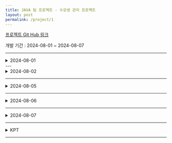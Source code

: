 ```yaml
---
title: JAVA 팀 프로젝트 - 수강생 관리 프로젝트
layout: post
permalink: /project/1
---
```


[프로젝트 Git Hub 링크](https://github.com/everydayspring/camp-management-app-27)

개발 기간 : 2024-08-01 ~ 2024-08-07

---
<details>
<summary>2024-08-01</summary>
<div markdown="1">

오늘부터 [팀 프로젝트](https://github.com/everydayspring/camp-management-app-27)를 시작했다.
팀 프로젝트의 주제는 수강생 관리 프로그램이다.

오전은 요구사항을 정리하고 메소드 접근법, 예상되는 예외, 데이터의 구조에 대해 이야기하고 결정했으며, 다이어그램을 통해 메소드간 연관성을 파악했다.
![다이어그램](https://velog.velcdn.com/images/rlackdals_98/post/c7bb00a8-83f8-4d74-96f4-a39ca252ec83/image.jpg)

대략적으로 프로젝트의 요구사항을 정리하자면 다음과 같다.
1. 수강생 (고유 번호, 이름, 과목 목록)
2. 점수 (과목 고유 번호, 수강생 고유 번호, 회차, 점수, 등급)
3. 과목 (고유 번호, 과목명, 과목타입)
   를 통해 CRUD를 구현하라.

---

오늘 내가 제시한 내용은 다음과 같다.
1. 모든 모델이 고유 번호를 통해 관리되기 때문에 Map구조로 접근해야한다.
2. 접수의 경우 수강생 고유 번호에 종속되나, 회차,점수,등급은 과목 고유 번호에 의해 제어되기 때문에 중첩된 Map으로 접근해야한다.
3. 클래스 부터 구현을 하는게 좋아보인다.

팀 회의를 통해 1,2를 채택되었고 3은 기각 후 기능 구현을 우선하기로 했다.

---

내가 담당하게 된 부분은 수강생을 생성하고, 수강생이 선택한 과목을 필수 3개 이상, 선택 2개 이상을 받게 하고, 입력받은 값을 이용해 과목 번호로 변환해 저장하는 것과 특정 수강생의 번호를 입력하면 해당 수강생이 등록한 과목들을 종류별로 출력하는 것이다.

throw를 이용해서 과목 개수 예외, 타 과목종류 예외등등을 처리했으며, 필수+선택 과목이 연속된 숫자로 표현되는데 (1~9) 선택 과목 등록의 편의를 위해 1~5, 1~4로 분리하고, 선택 과목은 입력 +5를 통해 1를 입력받지만 처리는 6으로 하게 함으로 코드 수정량을 줄였다.

이후 Github를 통해 각 기능별 branch에서 add-commit-push를 진행하고, dev branch에 PR를 진행했다.

다만, 모든 기능이 구현이 완료된게 아니라서 2일차 오전에 오류를 파악하고 디버깅을 진행하기로 했다.

우선 사실상 처음 협업인데 프로젝트가 어렵지 않아서 협업에서 발생하는 기술적 문제를 최대한 경험하고 수정하는것에 집중을 해 볼 예정이다. 물론 기능을 최대한 객체 지향스럽게 구현할 예정이다.



</div>
</details>
---
<details>
<summary>2024-08-02</summary>
<div markdown="1">

[2일차](https://github.com/everydayspring/camp-management-app-27)

### 오늘 한 일
1. 수강생 출력을 아이디 기준 오름차순으로 수정
2. 클래스명 수정
3. 추가 요구사항 추가
4. Main 메소드에서 처리된 모든 기능을 여러개의 Class로 나눠서 각 메소드의 책임을 분리
5. 각 메소드마다 중복되는 기능을 따로 메소드화
6. 다이어그램 최신화

### 진행
오전에 어제 PR이후 발생한 자잘한 오류들을 수정하고 각자 구현한 기능에서 수정했으면 좋겠는 부분을 나눈후, 담당한 기능을 수정했다.

나의 경우 출력시 등록 순서가 의미 없다고 생각해서 `keySet()`으로 키를 받고 바로 출력을 진행했는데, 오름차순으로 정렬해서 출력했으면 좋겠다는 의견에 따라 `Set -> List -> sort -> 출력`의 과정을 추가했다.

이후 모두가 인지하기 좋도록 클래스명을 통일, 수정했고, 4명중 2명은 추가 요구사항 추가, 2명은 아직 완성 못한 기능을 완성하는 과정으로 진행했다.

나의 경우 추가 요구사항을 구현하는 팀이였는데, 수강생에 Status 필드와 관련 기능을 추가하는 것과, 수강생 정보 수정, 삭제, 상태별 조회 기능을 구현하는걸 담당했다.

필드 추가와 더불어 get, set을 통해 구현을 하는 것을 어렵지 않았으나, 하나의 파일에 모든 기능이 들어가있는건 수정해야한다고 생각했다.

이후 각자 담당한 파트 개발이 종료되고, 파일을 분리해야한다고 의견을 제시했고, 모두가 동의해서 일단 크게 3개의 파일로 분리했다. 메인 페이지를 출력하고 각 페이지를 호출하는 클래스, 수강생 관련 클래스, 점수 관련 클래스로 분리를 했다. 이 과정에서 각 메소드의 응집도와 결합도의 수준이 크게 작용을 하는데 각자 메소드를 중심으로 개발을 해서 인지 결합도는 낮고 응집도는 높아서 클래스 분리는 쉽게 이루어졌다.

이후 각자 개인 스케줄로 인해 같이 개발을 하는 시간은 종료되었고, 나의 경우 각 메소드마다 중복되는 코드를 메소드로 추출해서 리펙토링을 조금 진행했다.

### 바램

현재 Student, Score, Subject 클래스를 통해서 인스턴스를 생성하고있는데, 이 3개의 클래스의 공통점을 찾아서 인터페이스화 하거나 부모 클래스를 만들어서 상속하는 과정을 추가해도 좋을거 같다.



</div>
</details>

---
<details>
<summary>2024-08-05</summary>
<div markdown="1">

[3일차](https://github.com/everydayspring/camp-management-app-27)

# 오늘 한 일
1. Student, Score의 기능을 담당하는 한 클래스 파일을 3개의 클래스 파일로 분할(view, update, check)
2. 팀원의 인텔리제이 오류 함께 수정해보기
3. throws로 처리한 오류 try-catch로 처리하기

# 진행
오전 회의에선 지금 프로그램에서 더 추가할 기능에 대해 회의를 나눴으나, 지금 프로그램은 전혀 객체지향적이 아니라고 판단해서 리펙토링 위주로 작업을 진행하기로 결정했다.
먼저 기능은 10가지 정도되는데, 구현체를 제외하고 class 파일이 3개뿐이 없어서 각 클래스 파일이 너무 많은 책임을 가지고 있다고 판단했고, 책임을 덜기 위해 목적이 비슷한 메소드끼리 묶기로 결정했다. 또한 자바의 꽃인 인터페이스를 이용하기 위해서 구현체인 student, subject의 공통점을 모아서 인터페이스 혹은 상위 클래스화 하기로 했따.

그 전, 팀원중 한명의 인텔리제이에서 문제가 발생해서 같이 해결을 해주려다가 `iml`파일의 역할을 알게 되었다. 이 파일 때문에 각자 설정이 출동해서 오류가 발생할 수 있고, 이 파일이 없으면 컴파일도 안되는것을 알게되어서 [gitignore](https://www.toptal.com/developers/gitignore)을 이용해서 iml을 제외하고 push하는 법을 배워서 사용했다.

이후 리펙토링을 하기 전 예외 처리 방식의 통일이 필요함을 느꼈다. 나의 경우 모든 예외를 throws해서 강제 종료한 반면, 다른 팀원들을 try-catch를 사용해서 프로그램 실행을 유지했다. 후자의 방법이 더 좋다고 판단해서 내 에러를 모두 try-catch를 사용하는 방식으로 교체하는 작업을 진행했다.

예외처리 통일 후 인터페이스 혹은 상위 클래스화를 하려고 했으나, 각 구현체의 공톰점이 사실상 의미 없는 수준이라 이는 진행하지 않았다.

이후 큰 클래스 파일을 세분화 하는 작업을 진행했는데, 기존의 파일에선, 예를 들면 StudentMenegement, UI출력과 데이터 입력, 데이터 수정 및 삭제, 예외처리 까지 모두 구현되어 있었다. 목적이 같다는 공통점으로 하나의 class에 작성했기 때문에 이를 3개의 목적으로 세분화 하고, 하나의 패키지로 묶는 방법으로 결정했다.

각 view, update, check로 나눠서 view는 UI 출력 메소드, update는 입력, 수정, 삭제, check는 예외처리 메소드를 위치 시켰다.

# 바램
이후 각 패키지 안에는 view, update, check로 분리된 클래스들이 존재하게 되었고, 여기서 최대한 공통점을 찾아서 interface로 구현을 해볼까 생각중이다.


</div>
</details>

---
<details>
<summary>2024-08-06</summary>
<div markdown="1">

[4일차 (main 브런치가 아니라서 나중에 PR하면 수정)](https://github.com/everydayspring/camp-management-app-27/tree/rlackdals)

# 오늘 한 일
오전엔 프로그램이 대부분 완료되었고, 목요일에 있을 발표 준비와 더불어 코드의 가독성등을 높일 생각을 하고, 실제로 발표자를 뽑고 발표 내용을 정했다. 하지만 개인적으로 객체지향적인 프로그램은 아니라고 생각했고 이러한 점들을 아쉬운 점에 적었다.

그러던 중 프로젝트에 수정방향을 알려주시는 튜터님이 이런 프로그램은 C언어를 모듈화 한 거나 다름이 없는 프로그램으로 보인다고 하며 절대 객체지향적이지 않다고 했다. 그래서 비록 목요일 발표를 제외하면 하루밖에 남지 않았지만 기능 구현 메서드를 활용하면 충분히 객체지향으로 바꿀 수 있다는 생각에 프로그램을 전부 뒤집어엎었다.

크게 기능별로 Model-View로 나누고자 했지만, 클래스의 특성들을 살려 Display, Management, Model로 나눈 후, 최대한 객체를 활용하기 위해서 Student, Score를 전부 분리했다.

이후 HashMap을 통해서 관리한 StudentStore, ScoreStore, SubjectStore은 전부 객체화를 진행했다.

이를 통해서 전부 static으로 구현한 프로그램이 Main과 메인 UI을 제외한 모든 메서드에서 static을 제거하고 객체화가 되었다.

다만 각자 구현했던 기능을 객체화하는 작업에 있기 때문에 아직 프로그램 구동을 하진 못했다.


# 바램
우선 프로그램의 정상 작동을 확인하는 게 우선이고, 단일 클래스들이 너무 많은 책임을 갖고 있는 걸로 보이는데, 우선 작동확인 후에 책임을 분리해야 할 거 같다.

</div>
</details>

---
<details>
<summary>2024-08-07</summary>
<div markdown="1">

[5일차](https://github.com/everydayspring/camp-management-app-27)
# 오늘 한 일
어제 절차지향 -> 객체지향으로 구조를 변경하면서 merge를 못한 상태로 내 담당 메소드만 작동되는 걸 확인하면서 작업이 종료 되었는데, 오늘 오전에 각 팀원들이 올려주는 branch를 merge해서 최종 작동을 확인했다.

작동을 확인하고 불필요한 public을 private으로 변경하는 사소한 수정을 거쳐 최종 버전을 완성했고, 이를 이용해서 내일 진행할 발표에서 사용될 자료를 제작했다.

우리팀은 작업을 하면서 다이어그램, 노션 정리, ReadME작성을 동시에 했는데, 어제 급하게 작업하느라 이러한 것들을 하지 못해서 오전에 내가 다이어그램, 노션정리를 담당했고, 다른 팀원들은 각각 ReadMe작성, 구현 영상 촬영, 발표 PPT 제작등 각자가 담당한 부분을 처리했다.

내일 발표회를 보면서 다른 팀들은 어떻게 구현을 했는지, 우리의 수준이 어느정도인지 판단하고 정리를 할 예정이다.

github에서 branch를 생성하고 add-commit-push를 하고 Pull Request를 하며 협업하는건 처음이라 많이 기대 했는데, 기대만큼 꽤나 즐거웠던 협업이라서 다음 팀 프로젝트도 매우 기대된다.

</div>
</details>

---
<details>
<summary>KPT</summary>
<div markdown="1">

### **Keep - 현재 만족하고 있는 부분**

<aside>
👍 회의를 통한 프로젝트 기획

- 개인 개발은 `회의를 통한 기획` 이라는 단계가 존재하지 않는다. 스스로 요구사항을 분석하고, 그를 토대로 개발을 진행하기 때문에 자기 주관적인 생각만을 이용해서 작업을 진행한다. 하지만 이런 특성이 팀 개발에서도 이어질 수 있다. 팀원들이 매우 소극적인 경우 팀장의 주도하에 개발을 진행하면 팀장의 생각대로만 개발이 행해지는 경우도 있는데, 본 프로젝트의 경우 모두가 의견을 제시해서 각자의 의견중 타당한 부분을 채택해 개발을 진행했다. 이 부분이 팀 프로젝트의 장점을 살린거 같아서 만족스럽다.
</aside>
<br>
<aside>
👍 정기적 회의로 상황 공유 및 코드리뷰

- 업무를 분담하고 기능을 구현할때 까지 개발만 진행하면, 같은 객체를 이용해서 다른 기능을 구현하는 사람과 메소드 명, 리턴 타입 등등의 차이가 발생할 위험이 있다. 본 프로젝트의 조의 경우 잦은 회의를 통해 공동으로 사용되는 객체의 타입, 이름등을 계속 공유하면서 통일시켜 개발 과정이 수월할 수 있었다.
</aside>
<br>
<aside>
👍 깃헙 커밋을 통해 업데이트 된 부분 표기

- 팀 프로젝트의 경우 각자의 작업을 대략적으로 인지하고 개인 작업을 진행한다. 이를 위해서 보게 되는것이 commit message인데, message의 수준에 따라 추가적인 질문이 생길수도, 아닐수도 있다. 본 프로젝트의 경우 message를 완벽하게 작성하진 않았지만, 대략적으로 해당 push 버전이 어떤 method를 구현했고, 수정한지 파악이 가능하도록 작성해서 개발 과정을 더욱 수월하게 해주었다.
</aside>
<br>
<aside>
👍 코드 작성만 하는게 아닌 다이어그램, flow 차트, 노션 작성 등을 이용해서 개발 과정을 기록함

- 코드를 작성하다 보면 구조에 혼란이 오고, 어느 부분 까지 된건지, 다른 팀원은 뭘 하는지 파악하기 힘든 경우가 발생한다. 이를 방지하기 위해서 본 프로젝트에선 다이어그램, 노션 작성 등을 이용해서 각자의 진행사항을 공유했고, 이를 통해서 개발 과정과, 계획을 전부 파악할 수 있었다.
</aside>

---
### **Problem & Try- 불편하게 느끼는 부분과 Problem에 대한 해결책**

<aside>
⚠️ IDE 문제 발생시 도움을 줄 수 있는 지식이 없음

- 작성한 코드에 대한 에러는 내용에 맞게 수정을 거치면 되지만 IDE와 관련된 문제는 해결하기가 쉽지 않았다. 각자 개발하고 있는 로컬 환경도 모두 다르기 때문에 팀원들끼리 서로 도움을 주는 것에도 어려움을 겪었다.
- Try
   - 가장 중요한건 설정파일은 최대한 gitignore에 등록을 하는것이며, 개인 로컬에서 발생하는 에러는 따로 작성을 해서 정리를 해둬야 한다.
</aside>
<br>
<aside>
⚠️ 프로젝트 초기 Git Branch를 메인으로 다 merge해서 최종 백업을 진행하지 못했음

- 프로젝트 초기 각자 맡은 부분을 Branch 화 하여  커밋을 하였는데,  Github pull request & merge가 익숙하지 않아 main branch에 모두 merge를 해버렸다.
- Try
   - 3번째 구조로 작업을 시작할때 중간 main인 dev branch를 생성해서 dev에 PR을 하고, 작동 확인을 하는등 배포용인 main을 사용하지 않은 방식을 사용했다.
   - 항상 main은 최종만 PR한다는 생각을 지녀야한다.
</aside>
<br>
<aside>
⚠️ Github 사용 미숙으로 시간을 낭비함

- GitHub를 사용한 개발이 익숙치 않아 push시 충돌이 발생한걸 해결하지 못하거나, 커밋을 선행하지 않아 pull을 하지 못하는 오류등으로 시간을 빼앗긴 경우가 종종 있었다.
- Try
   - 사실 이런류의 오류는 접하는 횟수가 늘면서 익숙해지는 것이기 때문에 당장 완벽하게 하지 못하지만, 자주 발생하는 오류는 정리를 하고, 오류 발생시 마다 해당 문서를 보면서 익숙해져야 한다.
</aside>

--- 
# 개인 회고
순수한 자바를 이용한 첫 협동 개발이 종료가 되었다. 기술적 수준으로는 매우매우 기초적이지만 본 프로젝트의 목표는 협업시 GitHub를 사용하는 것, 요구사항을 분석하고 그에 따른 설계를 공유 하는것, 코드의 규칙을 정해서 작업을 하는 것 등 혼자서는 경험할 수 없는 부분을 경험하는 것이 목적이였다.
본 프로젝트에서는 순수 코딩 시간 만큼 공유 문서 작업과 설계에 시간을 많이 사용했다고 생각하는데, 그럼에도 불구하고 2번의 구조 변화가 필요했던 것 만큼 앞으로는 설계 과정에서 더 많은 이야기를 나누고, 분석을 더 꼼꼼히 해야겠다고 생각한다.

</div>
</details>

---
